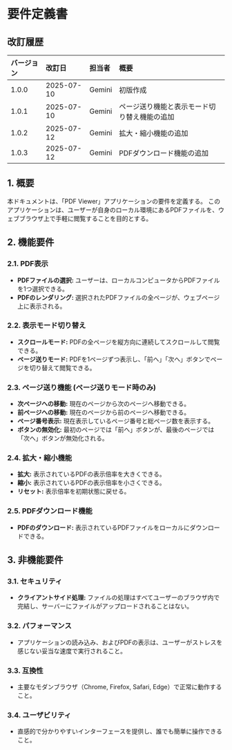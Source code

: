# 要件定義書

## 改訂履歴

| バージョン | 改訂日     | 担当者 | 概要     |
| :--- | :--- | :--- | :--- |
| 1.0.0    | 2025-07-10 | Gemini | 初版作成 |
| 1.0.1    | 2025-07-10 | Gemini | ページ送り機能と表示モード切り替え機能の追加 |
| 1.0.2    | 2025-07-12 | Gemini | 拡大・縮小機能の追加
| 1.0.3    | 2025-07-12 | Gemini | PDFダウンロード機能の追加 |

## 1. 概要

本ドキュメントは、「PDF Viewer」アプリケーションの要件を定義する。
このアプリケーションは、ユーザーが自身のローカル環境にあるPDFファイルを、ウェブブラウザ上で手軽に閲覧することを目的とする。

## 2. 機能要件

### 2.1. PDF表示

- **PDFファイルの選択:** ユーザーは、ローカルコンピュータからPDFファイルを1つ選択できる。
- **PDFのレンダリング:** 選択されたPDFファイルの全ページが、ウェブページ上に表示される。

### 2.2. 表示モード切り替え

- **スクロールモード:** PDFの全ページを縦方向に連続してスクロールして閲覧できる。
- **ページ送りモード:** PDFを1ページずつ表示し、「前へ」「次へ」ボタンでページを切り替えて閲覧できる。

### 2.3. ページ送り機能 (ページ送りモード時のみ)

- **次ページへの移動:** 現在のページから次のページへ移動できる。
- **前ページへの移動:** 現在のページから前のページへ移動できる。
- **ページ番号表示:** 現在表示しているページ番号と総ページ数を表示する。
- **ボタンの無効化:** 最初のページでは「前へ」ボタンが、最後のページでは「次へ」ボタンが無効化される。

### 2.4. 拡大・縮小機能

- **拡大:** 表示されているPDFの表示倍率を大きくできる。
- **縮小:** 表示されているPDFの表示倍率を小さくできる。
- **リセット:** 表示倍率を初期状態に戻せる。

### 2.5. PDFダウンロード機能

- **PDFのダウンロード:** 表示されているPDFファイルをローカルにダウンロードできる。

## 3. 非機能要件

### 3.1. セキュリティ

- **クライアントサイド処理:** ファイルの処理はすべてユーザーのブラウザ内で完結し、サーバーにファイルがアップロードされることはない。

### 3.2. パフォーマンス

- アプリケーションの読み込み、およびPDFの表示は、ユーザーがストレスを感じない妥当な速度で実行されること。

### 3.3. 互換性

- 主要なモダンブラウザ（Chrome, Firefox, Safari, Edge）で正常に動作すること。

### 3.4. ユーザビリティ

- 直感的で分かりやすいインターフェースを提供し、誰でも簡単に操作できること。